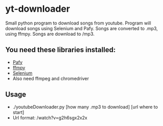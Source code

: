 # yt-downloader
Small python program to download songs from youtube. Program will download songs using Selenium and Pafy. Songs are converted to .mp3, using ffmpy. Songs are download to /mp3.

## You need  these libraries installed:
- [Pafy](https://github.com/mps-youtube/pafy)
- [ffmpy](https://github.com/Ch00k/ffmpy)
- [Selenium](https://github.com/SeleniumHQ/selenium)
- Also need ffmpeg and chromedriver

## Usage
- ./youtubeDownloader.py [how many .mp3 to download] [url where to start]
- Url format: /watch?v=g2h6sgx2x2x
